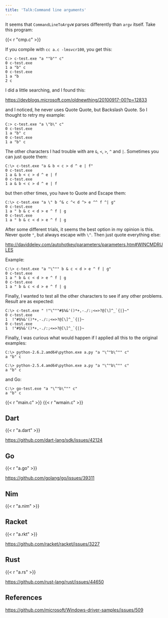 ```yaml
---
title: 'Talk:Command line arguments'
---
```


It seems that `CommandLineToArgvW` parses differently than `argv` itself. Take
this program:

{{< r "cmp.c" >}}

If you compile with `cc a.c -lmsvcr100`, you get this:

~~~
C:> c-test.exe "a ""b"" c"
0 c-test.exe
1 a "b" c
0 c-test.exe
1 a "b
2 c
~~~

I did a little searching, and I found this:

<https://devblogs.microsoft.com/oldnewthing/20100917-00?p=12833>

and I noticed, he never uses Quote Quote, but Backslash Quote. So I thought to
retry my example:

~~~
C:> c-test.exe "a \"b\" c"
0 c-test.exe
1 a "b" c
0 c-test.exe
1 a "b" c
~~~

The other characters I had trouble with are `&`, `<`, `>`, `^` and `|`.
Sometimes you can just quote them:

~~~
C:\> c-test.exe "a & b < c > d ^ e | f"
0 c-test.exe
1 a & b < c > d ^ e | f
0 c-test.exe
1 a & b < c > d ^ e | f
~~~

but then other times, you have to Quote and Escape them:

~~~
C:\> c-test.exe "a \" b ^& c ^< d ^> e ^^ f ^| g"
0 c-test.exe
1 a " b & c < d > e ^ f | g
0 c-test.exe
1 a " b & c < d > e ^ f | g
~~~

After some different trials, it seems the best option in my opinion is this.
Never quote `"`, but always escape with `\^`. Then just quote everything else:

<http://daviddeley.com/autohotkey/parameters/parameters.htm#WINCMDRULES>

Example:

~~~
C:\> c-test.exe "a "\^"" b & c < d > e ^ f | g"
0 c-test.exe
1 a " b & c < d > e ^ f | g
0 c-test.exe
1 a " b & c < d > e ^ f | g
~~~

Finally, I wanted to test all the other characters to see if any other problems.
Result are as expected:

~~~
C:\> c-test.exe " !"\^""#$%&'()*+,-./:;<=>?@[\]^_`{|}~"
0 c-test.exe
1  !"#$%&'()*+,-./:;<=>?@[\]^_`{|}~
0 c-test.exe
1  !"#$%&'()*+,-./:;<=>?@[\]^_`{|}~
~~~

Finally, I was curious what would happen if I applied all this to the original
examples:

~~~
C:\> python-2.6.2.amd64\python.exe a.py "a "\^"b\^"" c"
a "b" c

C:\> python-2.5.4.amd64\python.exe a.py "a "\^"b\^"" c"
a "b" c
~~~

and Go:

~~~
C:\> go-test.exe "a "\^"b\^"" c"
a "b" c
~~~

{{< r "main.c" >}}
{{< r "wmain.c" >}}

## Dart

{{< r "a.dart" >}}

<https://github.com/dart-lang/sdk/issues/42124>

## Go

{{< r "a.go" >}}

<https://github.com/golang/go/issues/39311>

## Nim

{{< r "a.nim" >}}

## Racket

{{< r "a.rkt" >}}

<https://github.com/racket/racket/issues/3227>

## Rust

{{< r "a.rs" >}}

<https://github.com/rust-lang/rust/issues/44650>

## References

<https://github.com/microsoft/Windows-driver-samples/issues/509>
